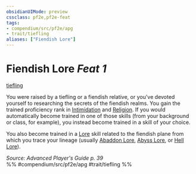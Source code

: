 ```yaml
---
obsidianUIMode: preview
cssclass: pf2e,pf2e-feat
tags:
- compendium/src/pf2e/apg
- trait/tiefling
aliases: ["Fiendish Lore"]
---
```

# Fiendish Lore  *Feat 1*  
[tiefling](../../Rules/traits/tiefling-b1.md)  


You were raised by a tiefling or a fiendish relative, or you've devoted yourself to researching the secrets of the fiendish realms. You gain the trained proficiency rank in [Intimidation](../skills.md#Intimidation) and [Religion](../skills.md#Religion). If you would automatically become trained in one of those skills (from your background or class, for example), you instead become trained in a skill of your choice.

You also become trained in a [Lore](../skills.md#Lore) skill related to the fiendish plane from which you trace your lineage (usually [Abaddon Lore](../skills.md#Lore), [Abyss Lore](../skills.md#Lore), or [Hell Lore](../skills.md#Lore)).

*Source: Advanced Player's Guide p. 39*  
%% #compendium/src/pf2e/apg #trait/tiefling %%
